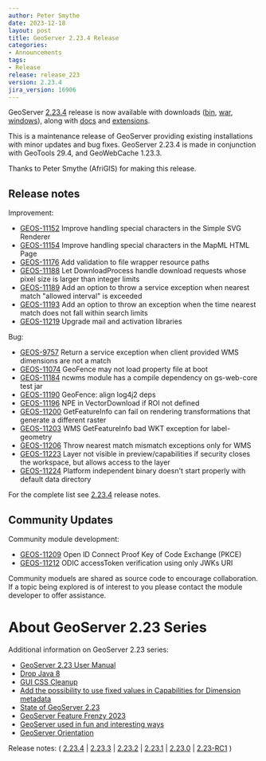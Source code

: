 ```yaml
---
author: Peter Smythe
date: 2023-12-18
layout: post
title: GeoServer 2.23.4 Release
categories:
- Announcements
tags:
- Release
release: release_223
version: 2.23.4
jira_version: 16906
--- 
```


GeoServer [2.23.4](/release/2.23.4/) release is now available
with downloads
([bin](https://sourceforge.net/projects/geoserver/files/GeoServer/2.23.4/geoserver-2.23.4-bin.zip/download),
[war](https://sourceforge.net/projects/geoserver/files/GeoServer/2.23.4/geoserver-2.23.4-war.zip/download),
[windows](https://sourceforge.net/projects/geoserver/files/GeoServer/2.23.4/GeoServer-2.23.4-winsetup.exe/download)), along with 
[docs](https://sourceforge.net/projects/geoserver/files/GeoServer/2.23.4/geoserver-2.23.4-htmldoc.zip/download) and
[extensions](https://sourceforge.net/projects/geoserver/files/GeoServer/2.23.4/extensions/).

This is a maintenance release of GeoServer providing existing installations with minor updates and bug fixes.
GeoServer 2.23.4 is made in conjunction with GeoTools 29.4, and GeoWebCache 1.23.3. 

Thanks to Peter Smythe (AfriGIS) for making this release. 

## Release notes

Improvement:

* [GEOS-11152](https://osgeo-org.atlassian.net//browse/GEOS-11152) Improve handling special characters in the Simple SVG Renderer
* [GEOS-11154](https://osgeo-org.atlassian.net//browse/GEOS-11154) Improve handling special characters in the MapML HTML Page
* [GEOS-11176](https://osgeo-org.atlassian.net//browse/GEOS-11176) Add validation to file wrapper resource paths
* [GEOS-11188](https://osgeo-org.atlassian.net//browse/GEOS-11188) Let DownloadProcess handle download requests whose pixel size is larger than integer limits
* [GEOS-11189](https://osgeo-org.atlassian.net//browse/GEOS-11189) Add an option to throw a service exception when nearest match "allowed interval" is exceeded
* [GEOS-11193](https://osgeo-org.atlassian.net//browse/GEOS-11193) Add an option to throw an exception when the time nearest match does not fall within search limits
* [GEOS-11219](https://osgeo-org.atlassian.net//browse/GEOS-11219) Upgrade mail and activation libraries

Bug:

* [GEOS-9757](https://osgeo-org.atlassian.net//browse/GEOS-9757) Return a service exception when client provided WMS dimensions are not a match
* [GEOS-11074](https://osgeo-org.atlassian.net//browse/GEOS-11074) GeoFence may not load property file at boot
* [GEOS-11184](https://osgeo-org.atlassian.net//browse/GEOS-11184) ncwms module has a compile dependency on gs-web-core test jar 
* [GEOS-11190](https://osgeo-org.atlassian.net//browse/GEOS-11190) GeoFence: align log4j2 deps
* [GEOS-11196](https://osgeo-org.atlassian.net//browse/GEOS-11196) NPE in VectorDownload if ROI not defined
* [GEOS-11200](https://osgeo-org.atlassian.net//browse/GEOS-11200) GetFeatureInfo can fail on rendering transformations that generate a different raster
* [GEOS-11203](https://osgeo-org.atlassian.net//browse/GEOS-11203) WMS GetFeatureInfo bad WKT exception for label-geometry
* [GEOS-11206](https://osgeo-org.atlassian.net//browse/GEOS-11206) Throw nearest match mismatch exceptions only for WMS
* [GEOS-11223](https://osgeo-org.atlassian.net//browse/GEOS-11223) Layer not visible in preview/capabilities if security closes the workspace, but allows access to the layer
* [GEOS-11224](https://osgeo-org.atlassian.net//browse/GEOS-11224) Platform independent binary doesn't start properly with default data directory


For the complete list see [2.23.4](https://github.com/geoserver/geoserver/releases/tag/2.23.4) release notes. 

## Community Updates

Community module development:

* [GEOS-11209](/browse/GEOS-11209) Open ID Connect Proof Key of Code Exchange (PKCE)
* [GEOS-11212](/browse/GEOS-11212) ODIC accessToken verification using only JWKs URI

Community moduels are shared as source code to encourage collaboration. If a topic being explored is of interest to you please contact the module developer to offer assistance. 

# About GeoServer 2.23 Series

Additional information on GeoServer 2.23 series:

* [GeoServer 2.23 User Manual](https://docs.geoserver.org/2.23.x/en/user/)
* [Drop Java 8](https://github.com/geoserver/geoserver/wiki/GSIP-215)
* [GUI CSS Cleanup](https://github.com/geoserver/geoserver/wiki/GSIP-213)
* [Add the possibility to use fixed values in Capabilities for Dimension metadata](https://github.com/geoserver/geoserver/wiki/GSIP-208)
* [State of GeoServer 2.23](https://docs.google.com/presentation/d/1nRKIILXWGLMGXZ6thfJgPR9kZ6Wh8Hp1dwZdQGw2YRc/edit?usp=share_link)
* [GeoServer Feature Frenzy 2023](https://docs.google.com/presentation/d/1vE8eCrOyewoH54g8CjuoiO3pxVLToEpuvpoZWmy0wTg/edit?usp=share_link)
* [GeoServer used in fun and interesting ways](https://docs.google.com/presentation/d/1PP2qk7eH8TzAf1tvEWH7Geattd0YFh7ZEDx1_tlrRWY/edit?usp=share_link)
* [GeoServer Orientation](https://docs.google.com/presentation/d/1sh9C4dIkDRnk3quCD1PRYoiJhjI9dqnAdOScJCgQWU8/edit?usp=share_link)

Release notes:
( [2.23.4](https://github.com/geoserver/geoserver/releases/tag/2.23.4)
| [2.23.3](https://github.com/geoserver/geoserver/releases/tag/2.23.3)
| [2.23.2](https://github.com/geoserver/geoserver/releases/tag/2.23.2)
| [2.23.1](https://github.com/geoserver/geoserver/releases/tag/2.23.1)
| [2.23.0](https://github.com/geoserver/geoserver/releases/tag/2.23.0)
| [2.23-RC1](https://github.com/geoserver/geoserver/releases/tag/2.23-RC1)
) 

